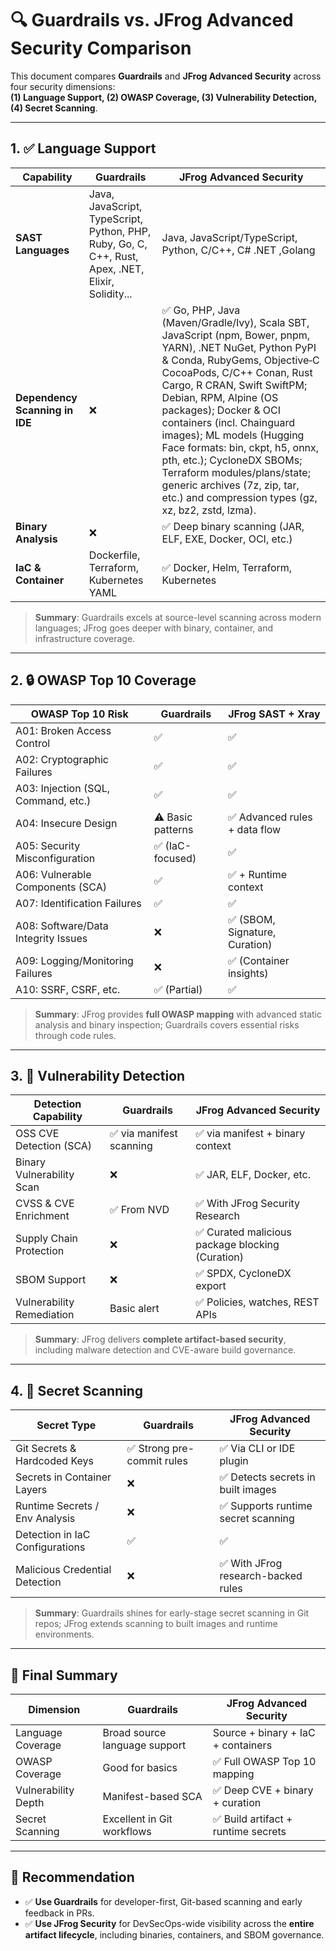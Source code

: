 # 🔍 Guardrails vs. JFrog Advanced Security Comparison

This document compares **Guardrails** and **JFrog Advanced Security** across four security dimensions:  
**(1) Language Support, (2) OWASP Coverage, (3) Vulnerability Detection, (4) Secret Scanning**.

---

## 1. ✅ Language Support

| Capability             | Guardrails                                                                                     | JFrog Advanced Security                                                                 |
|------------------------|------------------------------------------------------------------------------------------------|------------------------------------------------------------------------------------------|
| **SAST Languages**     | Java, JavaScript, TypeScript, Python, PHP, Ruby, Go, C, C++, Rust, Apex, .NET, Elixir, Solidity... | Java, JavaScript/TypeScript, Python,  C/C++, C# .NET ,Golang  |
| **Dependency Scanning in IDE**| ❌                                                       | ✅ Go, PHP, Java (Maven/Gradle/Ivy), Scala SBT, JavaScript (npm, Bower, pnpm, YARN), .NET NuGet, Python PyPI & Conda, RubyGems, Objective‑C CocoaPods, C/C++ Conan, Rust Cargo, R CRAN, Swift SwiftPM; Debian, RPM, Alpine (OS packages); Docker & OCI containers (incl. Chainguard images); ML models (Hugging Face formats: bin, ckpt, h5, onnx, pth, etc.); CycloneDX SBOMs; Terraform modules/plans/state; generic archives (7z, zip, tar, etc.) and compression types (gz, xz, bz2, zstd, lzma). |
| **Binary Analysis**    | ❌                                                                                            | ✅ Deep binary scanning (JAR, ELF, EXE, Docker, OCI, etc.)                               |
| **IaC & Container**    | Dockerfile, Terraform, Kubernetes YAML                                                         | ✅ Docker, Helm, Terraform, Kubernetes                                   |

> **Summary**: Guardrails excels at source-level scanning across modern languages; JFrog goes deeper with binary, container, and infrastructure coverage.

---

## 2. 🔒 OWASP Top 10 Coverage

| OWASP Top 10 Risk                     | Guardrails        | JFrog SAST + Xray           |
|--------------------------------------|-------------------|-----------------------------|
| A01: Broken Access Control           | ✅                | ✅                          |
| A02: Cryptographic Failures          | ✅                | ✅                          |
| A03: Injection (SQL, Command, etc.)  | ✅                | ✅                          |
| A04: Insecure Design                 | ⚠️ Basic patterns | ✅ Advanced rules + data flow |
| A05: Security Misconfiguration       | ✅ (IaC-focused)  | ✅                          |
| A06: Vulnerable Components (SCA)     | ✅                | ✅ + Runtime context         |
| A07: Identification Failures         | ✅                | ✅                          |
| A08: Software/Data Integrity Issues  | ❌                | ✅ (SBOM, Signature, Curation) |
| A09: Logging/Monitoring Failures     | ❌                | ✅ (Container insights)      |
| A10: SSRF, CSRF, etc.                | ✅ (Partial)      | ✅                          |

> **Summary**: JFrog provides **full OWASP mapping** with advanced static analysis and binary inspection; Guardrails covers essential risks through code rules.

---

## 3. 🧬 Vulnerability Detection

| Detection Capability        | Guardrails                           | JFrog Advanced Security                         |
|-----------------------------|---------------------------------------|-------------------------------------------------|
| OSS CVE Detection (SCA)     | ✅ via manifest scanning              | ✅ via manifest + binary context                |
| Binary Vulnerability Scan   | ❌                                    | ✅ JAR, ELF, Docker, etc.                        |
| CVSS & CVE Enrichment       | ✅ From NVD                          | ✅ With JFrog Security Research                  |
| Supply Chain Protection     | ❌                                    | ✅ Curated malicious package blocking (Curation) |
| SBOM Support                | ❌                                    | ✅ SPDX, CycloneDX export                        |
| Vulnerability Remediation   | Basic alert                          | ✅ Policies, watches, REST APIs                  |

> **Summary**: JFrog delivers **complete artifact-based security**, including malware detection and CVE-aware build governance.

---

## 4. 🔑 Secret Scanning

| Secret Type                           | Guardrails                 | JFrog Advanced Security                   |
|---------------------------------------|----------------------------|-------------------------------------------|
| Git Secrets & Hardcoded Keys          | ✅ Strong pre-commit rules | ✅ Via CLI or IDE plugin                   |
| Secrets in Container Layers           | ❌                         | ✅ Detects secrets in built images         |
| Runtime Secrets / Env Analysis        | ❌                         | ✅ Supports runtime secret scanning        |
| Detection in IaC Configurations       | ✅                         | ✅                                          |
| Malicious Credential Detection        | ❌                         | ✅ With JFrog research-backed rules         |

> **Summary**: Guardrails shines for early-stage secret scanning in Git repos; JFrog extends scanning to built images and runtime environments.

---

## 🎯 Final Summary

| Dimension            | Guardrails                 | JFrog Advanced Security             |
|----------------------|----------------------------|-------------------------------------|
| Language Coverage     | Broad source language support | Source + binary + IaC + containers |
| OWASP Coverage        | Good for basics             | ✅ Full OWASP Top 10 mapping         |
| Vulnerability Depth   | Manifest-based SCA          | ✅ Deep CVE + binary + curation      |
| Secret Scanning       | Excellent in Git workflows  | ✅ Build artifact + runtime secrets  |

---

## 📌 Recommendation

- ✅ **Use Guardrails** for developer-first, Git-based scanning and early feedback in PRs.
- ✅ **Use JFrog Security** for DevSecOps-wide visibility across the **entire artifact lifecycle**, including binaries, containers, and SBOM governance.


